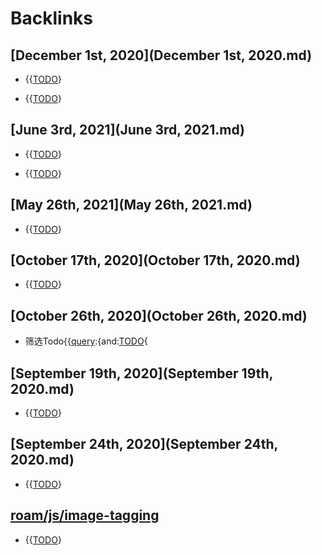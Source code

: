 
# Backlinks
## [December 1st, 2020](December 1st, 2020.md)
- {{[TODO](TODO.md)}

- {{[TODO](TODO.md)}

## [June 3rd, 2021](June 3rd, 2021.md)
- {{[TODO](TODO.md)}

- {{[TODO](TODO.md)}

## [May 26th, 2021](May 26th, 2021.md)
- {{[TODO](TODO.md)}

## [October 17th, 2020](October 17th, 2020.md)
- {{[TODO](TODO.md)}

## [October 26th, 2020](October 26th, 2020.md)
- 筛选Todo{{[query](query.md):{and:[TODO](TODO.md){

## [September 19th, 2020](September 19th, 2020.md)
- {{[TODO](TODO.md)}

## [September 24th, 2020](September 24th, 2020.md)
- {{[TODO](TODO.md)}

## [roam/js/image-tagging](roam/js/image-tagging.md)
- {{[TODO](TODO.md)}

